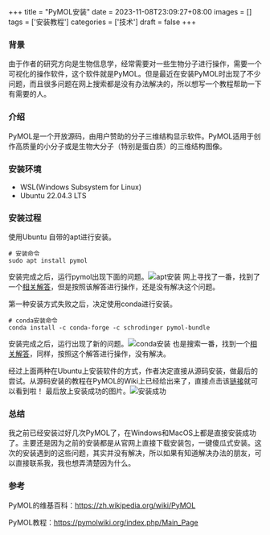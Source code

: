 +++
title = "PyMOL安装"
date = 2023-11-08T23:09:27+08:00
images = []
tags = ['安装教程']
categories = ['技术']
draft = false
+++

### 背景
由于作者的研究方向是生物信息学，经常需要对一些生物分子进行操作，需要一个可视化的操作软件，这个软件就是PyMOL。但是最近在安装PyMOL时出现了不少问题，而且很多问题在网上搜索都是没有办法解决的，所以想写一个教程帮助一下有需要的人。
### 介绍
PyMOL是一个开放源码，由用户赞助的分子三维结构显示软件。PyMOL适用于创作高质量的小分子或是生物大分子（特别是蛋白质）的三维结构图像。
### 安装环境
- WSL(Windows Subsystem for Linux)
- Ubuntu 22.04.3 LTS

### 安装过程
使用Ubuntu 自带的apt进行安装。
```
# 安装命令
sudo apt install pymol
```
安装完成之后，运行pymol出现下面的问题。![apt安装](/images/apt.png)
网上寻找了一番，找到了一个[相关解答](https://github.com/schrodinger/pymol-open-source/issues/178)，但是按照该解答进行操作，还是没有解决这个问题。

第一种安装方式失败之后，决定使用conda进行安装。
```
# conda安装命令
conda install -c conda-forge -c schrodinger pymol-bundle
```
安装完成之后，运行出现了新的问题。![conda安装](/images/conda.png)
也是搜索一番，找到一个[相关解答](https://github.com/schrodinger/pymol-open-source/issues/304)，同样，按照这个解答进行操作，没有解决。

经过上面两种在Ubuntu上安装软件的方式，作者决定直接从源码安装，做最后的尝试。从源码安装的教程在PyMOL的Wiki上已经给出来了，直接点击该[链接](https://pymolwiki.org/index.php/Linux_Install)就可以看到啦！
最后放上安装成功的图片。![安装成功](/images/success.png)
### 总结
我之前已经安装过好几次PyMOL了，在Windows和MacOS上都是直接安装成功了。主要还是因为之前的安装都是从官网上直接下载安装包，一键傻瓜式安装。这次的安装遇到的这些问题，其实并没有解决，所以如果有知道解决办法的朋友，可以直接联系我，我也想弄清楚因为什么。

### 参考
PyMOL的维基百科：https://zh.wikipedia.org/wiki/PyMOL

PyMOL教程：https://pymolwiki.org/index.php/Main_Page